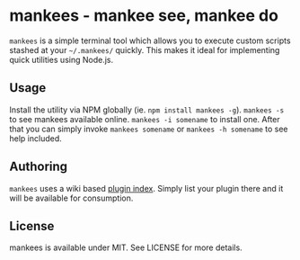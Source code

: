 # mankees - mankee see, mankee do

`mankees` is a simple terminal tool which allows you to execute custom scripts stashed at your `~/.mankees/` quickly. This makes it ideal for implementing quick utilities using Node.js.

## Usage

Install the utility via NPM globally (ie. `npm install mankees -g`). `mankees -s` to see mankees available online. `mankees -i somename` to install one. After that you can simply invoke `mankees somename` or `mankees -h somename` to see help included.

## Authoring

`mankees` uses a wiki based [plugin index](https://github.com/bebraw/mankees/wiki/Mankees). Simply list your plugin there and it will be available for consumption.

## License

mankees is available under MIT. See LICENSE for more details.


